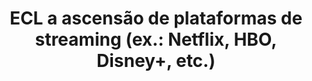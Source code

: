 ---
title: "ECL a ascensão de plataformas de streaming (ex.: Netflix, HBO, Disney+, etc.)"
infoslide: ""
round: "Novice Final"
weight: 7
videos: []
tags: []
layout: "motion"
categories: ["motions"]
---